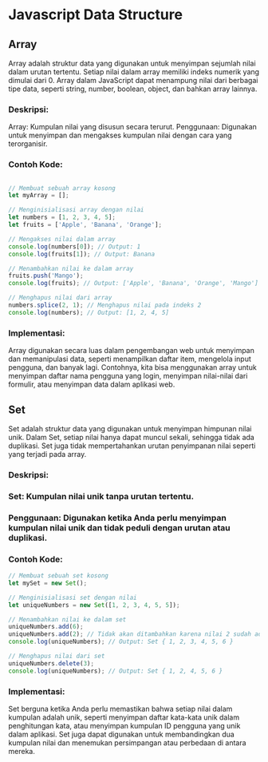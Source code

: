 # Javascript Data Structure

## Array

Array adalah struktur data yang digunakan untuk menyimpan sejumlah nilai dalam urutan tertentu. Setiap nilai dalam array memiliki indeks numerik yang dimulai dari 0. Array dalam JavaScript dapat menampung nilai dari berbagai tipe data, seperti string, number, boolean, object, dan bahkan array lainnya.

### Deskripsi:

Array: Kumpulan nilai yang disusun secara terurut.
Penggunaan: Digunakan untuk menyimpan dan mengakses kumpulan nilai dengan cara yang terorganisir.

### Contoh Kode:

```Javascript

// Membuat sebuah array kosong
let myArray = [];

// Menginisialisasi array dengan nilai
let numbers = [1, 2, 3, 4, 5];
let fruits = ['Apple', 'Banana', 'Orange'];

// Mengakses nilai dalam array
console.log(numbers[0]); // Output: 1
console.log(fruits[1]); // Output: Banana

// Menambahkan nilai ke dalam array
fruits.push('Mango');
console.log(fruits); // Output: ['Apple', 'Banana', 'Orange', 'Mango']

// Menghapus nilai dari array
numbers.splice(2, 1); // Menghapus nilai pada indeks 2
console.log(numbers); // Output: [1, 2, 4, 5]
```
### Implementasi:

Array digunakan secara luas dalam pengembangan web untuk menyimpan dan memanipulasi data, seperti menampilkan daftar item, mengelola input pengguna, dan banyak lagi. Contohnya, kita bisa menggunakan array untuk menyimpan daftar nama pengguna yang login, menyimpan nilai-nilai dari formulir, atau menyimpan data dalam aplikasi web.

## Set

Set adalah struktur data yang digunakan untuk menyimpan himpunan nilai unik. Dalam Set, setiap nilai hanya dapat muncul sekali, sehingga tidak ada duplikasi. Set juga tidak mempertahankan urutan penyimpanan nilai seperti yang terjadi pada array.

### Deskripsi:

### Set: Kumpulan nilai unik tanpa urutan tertentu.

### Penggunaan: Digunakan ketika Anda perlu menyimpan kumpulan nilai unik dan tidak peduli dengan urutan atau duplikasi.

### Contoh Kode:
```Javascript
// Membuat sebuah set kosong
let mySet = new Set();

// Menginisialisasi set dengan nilai
let uniqueNumbers = new Set([1, 2, 3, 4, 5, 5]);

// Menambahkan nilai ke dalam set
uniqueNumbers.add(6);
uniqueNumbers.add(2); // Tidak akan ditambahkan karena nilai 2 sudah ada
console.log(uniqueNumbers); // Output: Set { 1, 2, 3, 4, 5, 6 }

// Menghapus nilai dari set
uniqueNumbers.delete(3);
console.log(uniqueNumbers); // Output: Set { 1, 2, 4, 5, 6 }
```

### Implementasi:
Set berguna ketika Anda perlu memastikan bahwa setiap nilai dalam kumpulan adalah unik, seperti menyimpan daftar kata-kata unik dalam penghitungan kata, atau menyimpan kumpulan ID pengguna yang unik dalam aplikasi. Set juga dapat digunakan untuk membandingkan dua kumpulan nilai dan menemukan persimpangan atau perbedaan di antara mereka.

